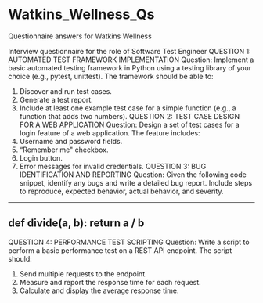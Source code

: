# Watkins_Wellness_Qs
Questionnaire answers for Watkins Wellness

Interview questionnaire for the role of Software Test Engineer
QUESTION 1: AUTOMATED TEST FRAMEWORK IMPLEMENTATION
Question: Implement a basic automated testing framework in Python using a testing
library of your choice (e.g., pytest, unittest). The framework should be able to:
1. Discover and run test cases.
2. Generate a test report.
3. Include at least one example test case for a simple function (e.g., a function that adds
two numbers).
QUESTION 2: TEST CASE DESIGN FOR A WEB APPLICATION
Question: Design a set of test cases for a login feature of a web application. The feature
includes:
1. Username and password fields.
2. “Remember me" checkbox.
3. Login button.
4. Error messages for invalid credentials.
QUESTION 3: BUG IDENTIFICATION AND REPORTING
Question: Given the following code snippet, identify any bugs and write a detailed bug
report. Include steps to reproduce, expected behavior, actual behavior, and severity.
------------------------------------
def divide(a, b):
return a / b
------------------------------------
QUESTION 4: PERFORMANCE TEST SCRIPTING
Question: Write a script to perform a basic performance test on a REST API endpoint.
The script should:
1. Send multiple requests to the endpoint.
2. Measure and report the response time for each request.
3. Calculate and display the average response time.
